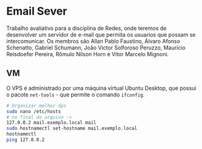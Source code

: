 # Email Sever
Trabalho avaliativo para a disciplina de Redes, onde teremos de desenvolver um servidor de e-mail que permita os usuarios que possam se intercomunicar. Os membros são Allan Pablo Faustino, Álvaro Afonso Schenatto, Gabriel Schumann, João Victor Solforoso Peruzzo, Maurício Reisdoefer Pereira, Rômulo Nilson Horn e Vitor Marcelo Mignoni.

## VM
O VPS é administrado por uma máquina virtual Ubuntu Desktop, que possui o pacote `net-tools` - que permite o comando `ifconfig`.
```bash
# Organizar melhor dps
sudo nano /etc/hosts
# no final do arquivo ->
127.0.0.2 mail.exemplo.local mail
sudo hostnamectl set-hostname mail.exemplo.local
hostnamectl
ping 127.0.0.2 
```

